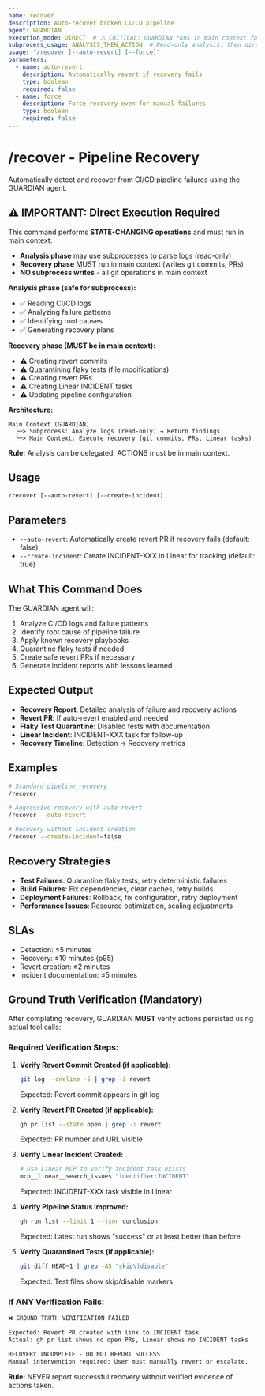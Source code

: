 ```yaml
---
name: recover
description: Auto-recover broken CI/CD pipeline
agent: GUARDIAN
execution_mode: DIRECT  # ⚠️ CRITICAL: GUARDIAN runs in main context for state changes
subprocess_usage: ANALYSIS_THEN_ACTION  # Read-only analysis, then direct action in main context
usage: "/recover [--auto-revert] [--force]"
parameters:
  - name: auto-revert
    description: Automatically revert if recovery fails
    type: boolean
    required: false
  - name: force
    description: Force recovery even for manual failures
    type: boolean
    required: false
---
```


# /recover - Pipeline Recovery

Automatically detect and recover from CI/CD pipeline failures using the GUARDIAN agent.

## ⚠️ IMPORTANT: Direct Execution Required

This command performs **STATE-CHANGING operations** and must run in main context:
- **Analysis phase** may use subprocesses to parse logs (read-only)
- **Recovery phase** MUST run in main context (writes git commits, PRs)
- **NO subprocess writes** - all git operations in main context

**Analysis phase (safe for subprocess):**
- ✅ Reading CI/CD logs
- ✅ Analyzing failure patterns
- ✅ Identifying root causes
- ✅ Generating recovery plans

**Recovery phase (MUST be in main context):**
- ⚠️ Creating revert commits
- ⚠️ Quarantining flaky tests (file modifications)
- ⚠️ Creating revert PRs
- ⚠️ Creating Linear INCIDENT tasks
- ⚠️ Updating pipeline configuration

**Architecture:**
```
Main Context (GUARDIAN)
  ├─> Subprocess: Analyze logs (read-only) → Return findings
  └─> Main Context: Execute recovery (git commits, PRs, Linear tasks)
```

**Rule:** Analysis can be delegated, ACTIONS must be in main context.

## Usage
```
/recover [--auto-revert] [--create-incident]
```

## Parameters
- `--auto-revert`: Automatically create revert PR if recovery fails (default: false)
- `--create-incident`: Create INCIDENT-XXX in Linear for tracking (default: true)

## What This Command Does
The GUARDIAN agent will:
1. Analyze CI/CD logs and failure patterns
2. Identify root cause of pipeline failure
3. Apply known recovery playbooks
4. Quarantine flaky tests if needed
5. Create safe revert PRs if necessary
6. Generate incident reports with lessons learned

## Expected Output
- **Recovery Report**: Detailed analysis of failure and recovery actions
- **Revert PR**: If auto-revert enabled and needed
- **Flaky Test Quarantine**: Disabled tests with documentation
- **Linear Incident**: INCIDENT-XXX task for follow-up
- **Recovery Timeline**: Detection → Recovery metrics

## Examples
```bash
# Standard pipeline recovery
/recover

# Aggressive recovery with auto-revert
/recover --auto-revert

# Recovery without incident creation
/recover --create-incident=false
```

## Recovery Strategies
- **Test Failures**: Quarantine flaky tests, retry deterministic failures
- **Build Failures**: Fix dependencies, clear caches, retry builds
- **Deployment Failures**: Rollback, fix configuration, retry deployment
- **Performance Issues**: Resource optimization, scaling adjustments

## SLAs
- Detection: ≤5 minutes
- Recovery: ≤10 minutes (p95)
- Revert creation: ≤2 minutes
- Incident documentation: ≤5 minutes

## Ground Truth Verification (Mandatory)

After completing recovery, GUARDIAN **MUST** verify actions persisted using actual tool calls:

### Required Verification Steps:

1. **Verify Revert Commit Created (if applicable):**
   ```bash
   git log --oneline -5 | grep -i revert
   ```
   Expected: Revert commit appears in git log

2. **Verify Revert PR Created (if applicable):**
   ```bash
   gh pr list --state open | grep -i revert
   ```
   Expected: PR number and URL visible

3. **Verify Linear Incident Created:**
   ```bash
   # Use Linear MCP to verify incident task exists
   mcp__linear__search_issues "identifier:INCIDENT"
   ```
   Expected: INCIDENT-XXX task visible in Linear

4. **Verify Pipeline Status Improved:**
   ```bash
   gh run list --limit 1 --json conclusion
   ```
   Expected: Latest run shows "success" or at least better than before

5. **Verify Quarantined Tests (if applicable):**
   ```bash
   git diff HEAD~1 | grep -A5 "skip\|disable"
   ```
   Expected: Test files show skip/disable markers

### If ANY Verification Fails:

```markdown
❌ GROUND TRUTH VERIFICATION FAILED

Expected: Revert PR created with link to INCIDENT task
Actual: gh pr list shows no open PRs, Linear shows no INCIDENT tasks

RECOVERY INCOMPLETE - DO NOT REPORT SUCCESS
Manual intervention required: User must manually revert or escalate.
```

**Rule:** NEVER report successful recovery without verified evidence of actions taken.
